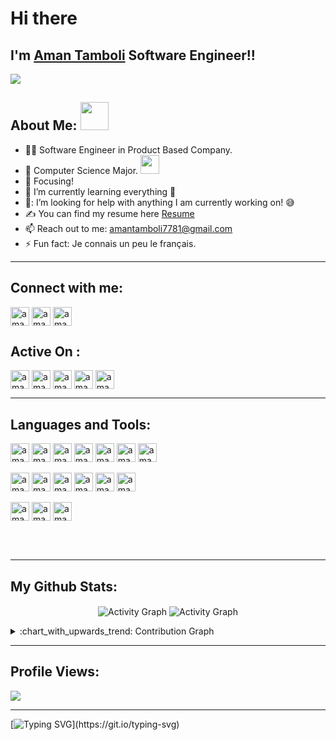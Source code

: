 # Hi there 
## I'm [Aman Tamboli](https://amantamboli.github.io/portfolio/) Software Engineer!!

![](https://camo.githubusercontent.com/992babdffd8c74a1502de375fbdf7e4d54773242/68747470733a2f2f6d656469612e67697068792e636f6d2f6d656469612f53576f536b4e36447854737a71494b4571762f67697068792e676966)

 ##  About Me: <img src="https://github.com/TheDudeThatCode/TheDudeThatCode/blob/master/Assets/Developer.gif" width="45px">
- 👨‍💻 Software Engineer in Product Based Company.
- 🏦 Computer Science Major.
      <img src="https://media.giphy.com/media/WUlplcMpOCEmTGBtBW/giphy.gif" width="30">
- 🔭 Focusing!
- 🌱 I’m currently learning everything 🤣
- 🤔: I’m looking for help with anything I am currently working on! 😅
- ✍ You can find my resume here [Resume]
- 📫 Reach out to me: amantamboli7781@gmail.com
- ⚡ Fun fact: Je connais un peu le français.


---

## Connect with me:
<p align="left">
<a href="https://www.linkedin.com/in/amantamboli/" target="blank"><img align="center" src="https://img.shields.io/badge/-LinkedIn-0A66C2?logo=LinkedIn&style=flat" alt="amantamboli/linkedin" height="30px"/></a>  
<a href="https://t.me/tamboliaman" target="_blank"><img align="center" src="https://img.shields.io/badge/-Telegram-26A5E4?logo=Telegram&style=flat" alt="amantamboli/telegram" height="30px" /></a>  
<a href="mailto: amantamboli7781@gmail.com" target="_blank"><img align="center" src="https://img.shields.io/badge/-Mail%20Me-EA4335?logo=Gmail&style=flat&logoColor=white" alt="amantamboli/gmail" height="30px" /></a>  

</p>

## Active On :
<p align="left">  
 <a href="#" target="blank"><img align="center" src="https://img.shields.io/badge/-CodeChef-5B4638?logo=CodeChef&style=flat&logoColor=white" alt="amantamboli/CodeChef" height="30px"/></a> 
 <a href="#" target="blank"><img align="center" src="https://img.shields.io/badge/-Codeforces-1F8ACB?logo=Codeforces&style=flat&logoColor=white" alt="amantamboli/Codeforces" height="30px"/></a> 
 <a href="#" target="blank"><img align="center" src="https://img.shields.io/badge/-atcoder-00599C?logo=Codio&style=flat&logoColor=white" alt="amantamboli/atcoder" height="30px"/></a> 
 <a href="#" target="blank"><img align="center" src="https://img.shields.io/badge/-LeetCode-FFA116?logo=LeetCode&style=flat&logoColor=white" alt="amantamboli/leetcode" height="30px"/></a> 
 <a href="#" target="blank"><img align="center" src="https://img.shields.io/badge/-CodePen-000000?logo=CodePen&style=flat&logoColor=white" alt="amantamboli/Codepen" height="30px"/></a> 
</p>  

---
## Languages and Tools:
<p align="left">
<img align="center" src="https://img.shields.io/badge/-C++-00599C?logo=C++&style=flat&logoColor=white&logoHeight=30" alt="amantamboli/C++" height="30px"/>
<img align="center" src="https://img.shields.io/badge/-JavaScript-F7DF1E?logo=JavaScript&style=flat&logoColor=white&logoHeight=30" alt="amantamboli/javascript" height="30px"/>
<img align="center" src="https://img.shields.io/badge/-Python-3776AB?logo=Python&style=flat&logoColor=white&logoHeight=30" alt="amantamboli/python" height="30px"/>
<img align="center" src="https://img.shields.io/badge/-Django-092E20?logo=Django&style=flat&logoColor=white&logoHeight=30" alt="amantamboli/django" height="30px"/>
<img align="center" src="https://img.shields.io/badge/-CodePen-092E20?logo=CodePen&style=flat&logoColor=white" alt="amantamboli/Codepen" height="30px"/>
<img align="center" src="https://img.shields.io/badge/-HTML5-E34F26?logo=HTML5&style=flat&logoColor=white" alt="amantamboli/html" height="30px"/>
<img align="center" src="https://img.shields.io/badge/-CSS3-1572B6?logo=CSS3&style=flat&logoColor=white" alt="amantamboli/Css" height="30px"/>
<br>
<br>
<img align="center" src="https://img.shields.io/badge/-Visual%20Studio%20Code-007ACC?logo=Visual%20Studio%20Code&style=flat&logoColor=white" alt="amantamboli/vscode" height="30px"/>
<img align="center" src="https://img.shields.io/badge/-Git-F05032?logo=Git&style=flat&logoColor=white" alt="amantamboli/git" height="30px"/>
<img align="center" src="https://img.shields.io/badge/-GitHub-181717?logo=GitHub&style=flat&logoColor=white" alt="amantamboli/github" height="30px"/>
<img align="center" src="https://img.shields.io/badge/-Java-007396?logo=Java&style=flat&logoColor=white" alt="amantamboli/java" height="30px"/>
<img align="center" src="https://img.shields.io/badge/-PostgreSQL-4169E1?logo=PostgreSQL&style=flat&logoColor=white" alt="amantamboli/psql" height="30px"/>
<img align="center" src="https://img.shields.io/badge/-MySQL-4479A1?logo=MySQL&style=flat&logoColor=white" alt="amantamboli/mysql" height="30px"/>
<br>
<br>
<img align="center" src="https://img.shields.io/badge/-PHP-777BB4?logo=PHP&style=flat&logoColor=white" alt="amantamboli/php" height="30px"/>
<img align="center" src="https://img.shields.io/badge/-DigitalOcean-0080FF?logo=DigitalOcean&style=flat&logoColor=white" alt="amantamboli/digitalocean" height="30px"/>
<img align="center" src="https://img.shields.io/badge/-Canva-00C4CC?logo=Canva&style=flat&logoColor=white" alt="amantamboli/Canva" height="30px"/>
</p> 




<br />
<br />

---



##  My Github Stats:

<p align="center">
<img align="center" alt="Activity Graph" src="https://github-readme-stats.vercel.app/api?username=amantamboli&show_icons=true&title_color=ffc857&icon_color=8ac926&text_color=daf7dc&bg_color=151515&hide=issues&count_private=true&include_all_commits=true" />


<img align="center" alt="Activity Graph" src="https://github-readme-streak-stats.herokuapp.com/?user=amantamboli&theme=dark" />
</p>
<details>
   <summary>:chart_with_upwards_trend: Contribution Graph </summary>
   <br/>
   <a><img alt="Activity Graph" src="https://activity-graph.herokuapp.com/graph?username=amantamboli&bg_color=1F222E&color=F8D866&line=F85D7F&point=FFFFFF&hide_border=true" /></a>
</details>

---

## Profile Views:

![](https://profile-counter.glitch.me/amantamboli/count.svg)

---
[![Typing SVG](https://readme-typing-svg.herokuapp.com?font=Ubuntu&color=%230EAA20&vCenter=true&lines=Thanks+for+visiting!+You're+welcome!)](https://git.io/typing-svg)

[Resume]: https://drive.google.com/file/d/17fKNs2Mnyjl4ZlJ2Tv4zWoqoVspOyZVl/view?usp=drive_link

